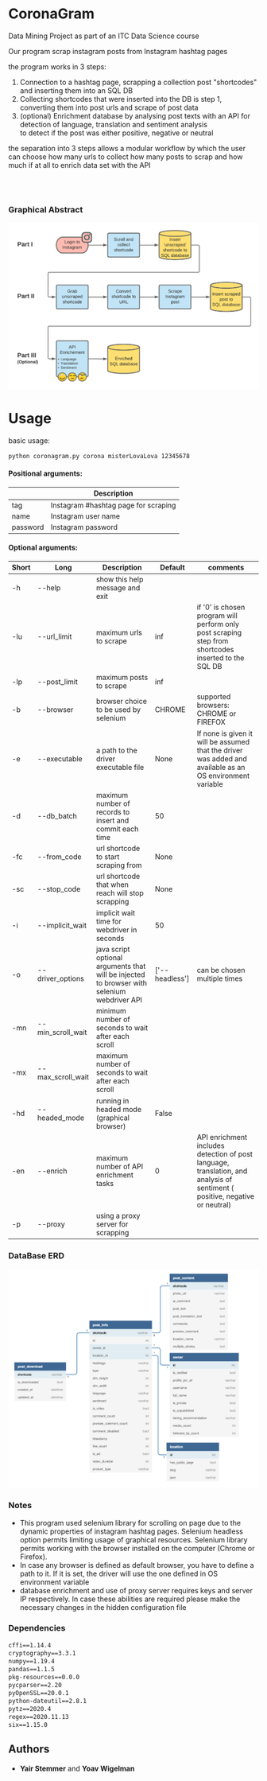 # CoronaGram
Data Mining Project as part of an ITC Data Science course 

Our program scrap instagram posts from Instagram hashtag pages

the program works in 3 steps:
1. Connection to a hashtag page, scrapping a collection post "shortcodes" and inserting them into an SQL DB
2. Collecting shortcodes that were inserted into the DB is step 1, converting them into post urls and scrape of post data
3. (optional) Enrichment database by analysing post texts with an API for detection of language, translation and 
   sentiment analysis <br> to detect if the post was either positive, negative or neutral


the separation into 3 steps allows a modular workflow by which the user can choose how many urls to collect 
how many posts to scrap and how much if at all to enrich data set with the API

<br><br>

### Graphical Abstract

![alt Graphical abstract - transparent](images/python_scraping_transparent.png)

Usage
=====

basic usage:
```
python coronagram.py corona misterLovaLova 12345678 
```
#### Positional arguments:

|          | Description                          |
|----------|--------------------------------------|
| tag      | Instagram #hashtag page for scraping |
| name     | Instagram user name                  |
| password | Instagram password                   |


#### Optional arguments:

| Short | Long              | Description                                                                                 | Default             | comments                                                                                                                      |
|-------|-------------------|---------------------------------------------------------------------------------------------|---------------------|-------------------------------------------------------------------------------------------------------------------------------|
| -h    | --help            | show this help message and exit                                                             |                     |                                                                                                                               |
| -lu   | --url_limit       | maximum urls to scrape                                                                      | inf                 | if '0' is chosen program will perform only post scraping step from shortcodes inserted to the SQL DB                          |
| -lp   | --post_limit      | maximum posts to scrape                                                                     | inf                 |                                                                                                                               |
| -b    | --browser         | browser choice to be used by selenium                                                       | CHROME              | supported browsers: CHROME or FIREFOX                                                                                         |
| -e    | --executable      | a path to the driver executable file                                                        | None                | If none is given it will be assumed that the driver was added and available as an OS environment variable                     |
| -d    | --db_batch        | maximum number of records to insert and commit each time                                    | 50                  |                                                                                                                               |
| -fc   | --from_code       | url shortcode to start scraping from                                                        | None                |                                                                                                                               |
| -sc   | --stop_code       | url shortcode that when reach will stop scrapping                                           | None                |                                                                                                                               |
| -i    | --implicit_wait   | implicit wait time for webdriver in seconds                                                 | 50                  |                                                                                                                               |
| -o    | --driver_options  | java script optional arguments that will be injected to browser with selenium webdriver API | \['--headless']     | can be chosen multiple times                                                                                                  |
| -mn   | --min_scroll_wait | minimum number of seconds to wait after each scroll                                         |                     |                                                                                                                               |
| -mx   | --max_scroll_wait | maximum number of seconds to wait after each scroll                                         |                     |                                                                                                                               |
| -hd   | --headed_mode     | running in headed mode (graphical browser)                                                  | False               |                                                                                                                               |
| -en   | --enrich          | maximum number of API enrichment tasks                                                      | 0                   | API enrichment includes detection of post language, translation, and analysis of sentiment ( positive, negative or neutral)   |
| -p    | --proxy           | using a proxy server for scrapping                                                          |                     | 

### DataBase ERD

![ERD](images/instascrapERD.png)


### Notes

- This program used selenium library for scrolling on page due to the dynamic properties of instagram hashtag pages. 
  Selenium headless option permits limiting usage of graphical resources.
Selenium library permits working with the browser installed on
the computer (Chrome or Firefox).
- In case any browser is defined as default browser,
you have to define a path to it. If it is set, the driver will use the one defined in
OS environment variable
- database enrichment and use of proxy server requires keys and server IP respectively. In case these abilities are 
  required please make the necessary changes in the hidden configuration file 

### Dependencies
```
cffi==1.14.4
cryptography==3.3.1
numpy==1.19.4
pandas==1.1.5
pkg-resources==0.0.0
pycparser==2.20
pyOpenSSL==20.0.1
python-dateutil==2.8.1
pytz==2020.4
regex==2020.11.13
six==1.15.0
```

## Authors

* **Yair Stemmer** and **Yoav Wigelman**
